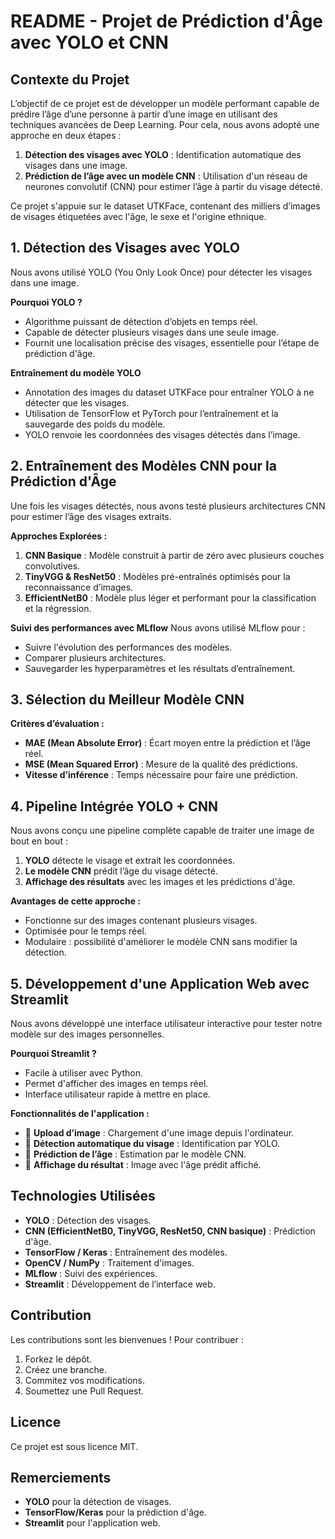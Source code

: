 # README - Projet de Prédiction d'Âge avec YOLO et CNN

## Contexte du Projet
L’objectif de ce projet est de développer un modèle performant capable de prédire l’âge d’une personne à partir d’une image en utilisant des techniques avancées de Deep Learning. Pour cela, nous avons adopté une approche en deux étapes :

1. **Détection des visages avec YOLO** : Identification automatique des visages dans une image.
2. **Prédiction de l’âge avec un modèle CNN** : Utilisation d'un réseau de neurones convolutif (CNN) pour estimer l’âge à partir du visage détecté.

Ce projet s'appuie sur le dataset UTKFace, contenant des milliers d’images de visages étiquetées avec l'âge, le sexe et l'origine ethnique.

## 1. Détection des Visages avec YOLO
Nous avons utilisé YOLO (You Only Look Once) pour détecter les visages dans une image.

**Pourquoi YOLO ?**
- Algorithme puissant de détection d’objets en temps réel.
- Capable de détecter plusieurs visages dans une seule image.
- Fournit une localisation précise des visages, essentielle pour l’étape de prédiction d'âge.

**Entraînement du modèle YOLO**
- Annotation des images du dataset UTKFace pour entraîner YOLO à ne détecter que les visages.
- Utilisation de TensorFlow et PyTorch pour l’entraînement et la sauvegarde des poids du modèle.
- YOLO renvoie les coordonnées des visages détectés dans l’image.

## 2. Entraînement des Modèles CNN pour la Prédiction d'Âge
Une fois les visages détectés, nous avons testé plusieurs architectures CNN pour estimer l’âge des visages extraits.

**Approches Explorées :**
1. **CNN Basique** : Modèle construit à partir de zéro avec plusieurs couches convolutives.
2. **TinyVGG & ResNet50** : Modèles pré-entraînés optimisés pour la reconnaissance d’images.
3. **EfficientNetB0** : Modèle plus léger et performant pour la classification et la régression.

**Suivi des performances avec MLflow**
Nous avons utilisé MLflow pour :
- Suivre l'évolution des performances des modèles.
- Comparer plusieurs architectures.
- Sauvegarder les hyperparamètres et les résultats d’entraînement.

## 3. Sélection du Meilleur Modèle CNN
**Critères d’évaluation :**
- **MAE (Mean Absolute Error)** : Écart moyen entre la prédiction et l’âge réel.
- **MSE (Mean Squared Error)** : Mesure de la qualité des prédictions.
- **Vitesse d’inférence** : Temps nécessaire pour faire une prédiction.


## 4. Pipeline Intégrée YOLO + CNN
Nous avons conçu une pipeline complète capable de traiter une image de bout en bout :

1. **YOLO** détecte le visage et extrait les coordonnées.
2. **Le modèle CNN** prédit l’âge du visage détecté.
3. **Affichage des résultats** avec les images et les prédictions d'âge.

**Avantages de cette approche :**
- Fonctionne sur des images contenant plusieurs visages.
- Optimisée pour le temps réel.
- Modulaire : possibilité d'améliorer le modèle CNN sans modifier la détection.

## 5. Développement d'une Application Web avec Streamlit
Nous avons développé une interface utilisateur interactive pour tester notre modèle sur des images personnelles.

**Pourquoi Streamlit ?**
- Facile à utiliser avec Python.
- Permet d'afficher des images en temps réel.
- Interface utilisateur rapide à mettre en place.

**Fonctionnalités de l'application :**
- 📌 **Upload d’image** : Chargement d'une image depuis l'ordinateur.
- 📌 **Détection automatique du visage** : Identification par YOLO.
- 📌 **Prédiction de l’âge** : Estimation par le modèle CNN.
- 📌 **Affichage du résultat** : Image avec l'âge prédit affiché.

## Technologies Utilisées
- **YOLO** : Détection des visages.
- **CNN (EfficientNetB0, TinyVGG, ResNet50, CNN basique)** : Prédiction d'âge.
- **TensorFlow / Keras** : Entraînement des modèles.
- **OpenCV / NumPy** : Traitement d'images.
- **MLflow** : Suivi des expériences.
- **Streamlit** : Développement de l’interface web.



## Contribution
Les contributions sont les bienvenues ! Pour contribuer :
1. Forkez le dépôt.
2. Créez une branche.
3. Commitez vos modifications.
4. Soumettez une Pull Request.

## Licence
Ce projet est sous licence MIT.

## Remerciements
- **YOLO** pour la détection de visages.
- **TensorFlow/Keras** pour la prédiction d'âge.
- **Streamlit** pour l'application web.


